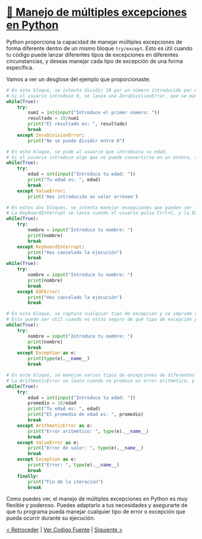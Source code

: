 # [📘 Manejo de múltiples excepciones en Python](https://github.com/YonRasgg/Curso-de-Python-Desde-Cero/blob/main/10.%20GestionErrores/2.ExcepcionesMultiples.py)

Python proporciona la capacidad de manejar múltiples excepciones de forma diferente dentro de un mismo bloque `try/except`. Esto es útil cuando tu código puede lanzar diferentes tipos de excepciones en diferentes circunstancias, y deseas manejar cada tipo de excepción de una forma específica.

Vamos a ver un desglose del ejemplo que proporcionaste:

```python
# En este bloque, se intenta dividir 10 por un número introducido por el usuario. 
# Si el usuario introduce 0, se lanza una ZeroDivisionError, que se maneja específicamente.
while(True): 
    try:
        num1 = int(input("Introduce el primer número: "))
        resultado = 10/num1
        print("El resultado es: ", resultado)   
        break
    except ZeroDivisionError:
        print("No se puede dividir entre 0")
```

```python
# En este bloque, se pide al usuario que introduzca su edad. 
# Si el usuario introduce algo que no puede convertirse en un entero, se lanza una ValueError, que se maneja específicamente.
while(True):
    try:
        edad = int(input("Introduce tu edad: "))
        print("Tu edad es: ", edad) 
        break   
    except ValueError:  
        print('Has introducido un valor erróneo')   
```

```python
# En estos dos bloques, se intenta manejar excepciones que pueden ser lanzadas cuando el usuario interrumpe la entrada de datos. 
# La KeyboardInterrupt se lanza cuando el usuario pulsa Ctrl+C, y la EOFError se lanza cuando se intenta leer más allá del final de un archivo.
while(True):    
    try:
        nombre = input("Introduce tu nombre: ")
        print(nombre)
        break
    except KeyboardInterrupt:
        print("Has cancelado la ejecución") 
        break   
while(True):    
    try:
        nombre = input("Introduce tu nombre: ")
        print(nombre)
        break
    except EOFError:
        print("Has cancelado la ejecución") 
        break   
```

```python
# En este bloque, se captura cualquier tipo de excepción y se imprime su nombre. 
# Esto puede ser útil cuando no estás seguro de qué tipo de excepción puede lanzar tu código, o si deseas manejar todas las excepciones de la misma manera.
while(True):    
    try:
        nombre = input("Introduce tu nombre: ")
        print(nombre)
        break
    except Exception as e:
        print(type(e).__name__) 
        break   
```

```python
# En este bloque, se manejan varios tipos de excepciones de diferentes formas. 
# La ArithmeticError se lanza cuando se produce un error aritmético, y la ValueError se lanza cuando una operación recibe un argumento del tipo correcto, pero con un valor inapropiado.
while(True):    
    try:
        edad = int(input("Introduce tu edad: "))    
        promedio = 10/edad  
        print("Tu edad es: ", edad) 
        print("El promedio de edad es: ", promedio) 
        break
    except ArithmeticError as e:    
        print("Error aritmético: ", type(e).__name__) 
        break   
    except ValueError as e: 
        print("Error de valor: ", type(e).__name__) 
        break   
    except Exception as e:  
        print("Error: ", type(e).__name__) 
        break   
    finally: 
        print("Fin de la iteración") 
        break
```

Como puedes ver, el manejo de múltiples excepciones en Python es muy flexible y poderoso. Puedes adaptarlo a tus necesidades y asegurarte de que tu programa pueda manejar cualquier tipo de error o excepción que pueda ocurrir durante su ejecución.

[< Retroceder](https://github.com/YonRasgg/Curso-de-Python-Desde-Cero/blob/main/10.%20GestionErrores/1.Errores.md) | [Ver Codigo Fuente](https://github.com/YonRasgg/Curso-de-Python-Desde-Cero/blob/main/10.%20GestionErrores/2.ExcepcionesMultiples.py) | [Siguiente >](https://github.com/YonRasgg/Curso-de-Python-Desde-Cero/blob/main/11.%20Programacion%20Orientada%20a%20Objetos/Introduccion.md)
